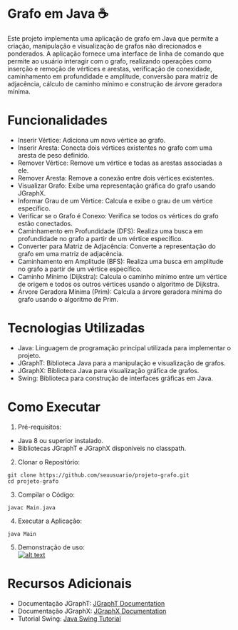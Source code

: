 # Grafo em Java ☕
Este projeto implementa uma aplicação de grafo em Java que permite a criação, manipulação e visualização de grafos não direcionados e ponderados. A aplicação fornece uma interface de linha de comando que permite ao usuário interagir com o grafo, realizando operações como inserção e remoção de vértices e arestas, verificação de conexidade, caminhamento em profundidade e amplitude, conversão para matriz de adjacência, cálculo de caminho mínimo e construção de árvore geradora mínima.

# Funcionalidades
* Inserir Vértice: Adiciona um novo vértice ao grafo.
* Inserir Aresta: Conecta dois vértices existentes no grafo com uma aresta de peso definido.
* Remover Vértice: Remove um vértice e todas as arestas associadas a ele.
* Remover Aresta: Remove a conexão entre dois vértices existentes.
* Visualizar Grafo: Exibe uma representação gráfica do grafo usando JGraphX.
* Informar Grau de um Vértice: Calcula e exibe o grau de um vértice específico.
* Verificar se o Grafo é Conexo: Verifica se todos os vértices do grafo estão conectados.
* Caminhamento em Profundidade (DFS): Realiza uma busca em profundidade no grafo a partir de um vértice específico.
* Converter para Matriz de Adjacência: Converte a representação do grafo em uma matriz de adjacência.
* Caminhamento em Amplitude (BFS): Realiza uma busca em amplitude no grafo a partir de um vértice específico.
* Caminho Mínimo (Dijkstra): Calcula o caminho mínimo entre um vértice de origem e todos os outros vértices usando o algoritmo de Dijkstra.
* Árvore Geradora Mínima (Prim): Calcula a árvore geradora mínima do grafo usando o algoritmo de Prim.

# Tecnologias Utilizadas
* Java: Linguagem de programação principal utilizada para implementar o projeto.
* JGraphT: Biblioteca Java para a manipulação e visualização de grafos.
* JGraphX: Biblioteca Java para visualização gráfica de grafos.
* Swing: Biblioteca para construção de interfaces gráficas em Java.

# Como Executar
1. Pré-requisitos:
* Java 8 ou superior instalado.
* Bibliotecas JGraphT e JGraphX disponíveis no classpath.
2. Clonar o Repositório:
```
git clone https://github.com/seuusuario/projeto-grafo.git
cd projeto-grafo
```
3. Compilar o Código:
```
javac Main.java
```
4. Executar a Aplicação:
```
java Main
```
5. Demonstração de uso:<br>
[![alt text](https://img.youtube.com/vi/video-id/0.jpg)](https://www.youtube.com/watch?v=video-id)

# Recursos Adicionais
* Documentação JGraphT: [JGraphT Documentation](https://exemplo.com/)
* Documentação JGraphX: [JGraphX Documentation](https://exemplo.com/)
* Tutorial Swing: [Java Swing Tutorial](https://exemplo.com/)

